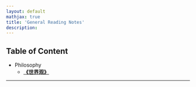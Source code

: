 ```yaml
---
layout: default
mathjax: true
title: 'General Reading Notes'
description: 
---
```


## **Table of Content**
* Philosophy
  * [**《世界观》**](世界观.html)


***
